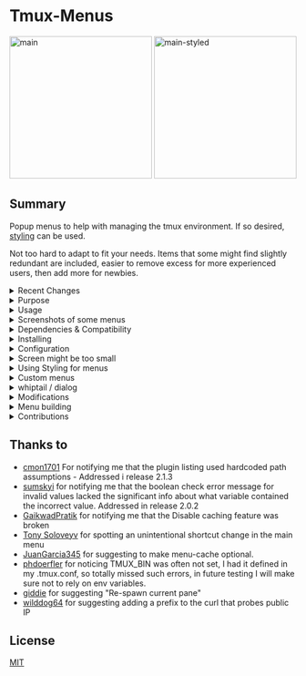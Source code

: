 # Tmux-Menus

<img width="250" alt="main"
src="https://github.com/user-attachments/assets/410e3b46-bf7e-47fe-8ba7-dbc6822ae0d5" />
<img width="250" alt="main-styled"
src="https://github.com/user-attachments/assets/e00caffb-630d-4717-9f12-e4be22a29fd5" />

## Summary

Popup menus to help with managing the tmux environment. If so desired,
[styling](docs/Styling.md) can be used.

Not too hard to adapt to fit your needs. Items that some
might find slightly redundant are included, easier to remove excess for more
experienced users, then add more for newbies.

<details>
<summary>Recent Changes</summary>
<br>

## Recent Changes

- Added new feature Display Commands, see `Display menu commands` in the Configuration
  section, using this will display all commands in the menu.
- Fixed handling of options for tmux 3.0 - 3.2a since they don't return an
  error for missing options
- Removed all jk shortcuts in menus, allowing for consistent vim style navigation.
- Plugin is initialized in the background, to cut down on tpm processing time.

</details>
<details>
<summary>Purpose</summary>
<br>

## Purpose

Tmux provides a few basic popup menus by default, but they're quite limited and
difficult to extend due to their complex, mouse-based one-liner implementations.
A more integrated, user-friendly approach with better navigation and flexibility
seemed like the right solution.

Not solely meant for beginners, I use it myself all the time:

- When connecting using terminals without much support for Meta or even lacking arrows,
  this gives access to all the actions that aren't available with the
  regular shortcuts. For instance, when running the built in Terminal on
  MacOS the console keyboard is pretty limited.
- Tasks that would need external scripts to avoid hard-to-read
  complex bind one-liners, such as killing the current session without getting
  disconnected.
- When direct typing would be much longer.
  Example: Kill the server directly with 12 keys:
  `<prefix> : kill-ser <tab> <enter>`
  with the menus 5 keys: `<prefix> \ A x y`
- Actions used to seldom to be remembered as shortcuts.

</details>
<details>
<summary>Usage</summary>
<br>

## Usage

Once installed, hit the trigger to get the main menu to pop up.
The default is `<prefix> \` see Configuration below for how to change it.

</details>
<details>
<summary>Screenshots of some menus</summary>
<br>

## Screenshots

The white one is generated with whiptail, as can be seen whiptail menus use a lot
more screen real estate. However if they don't fit they are scrollable unlike
the tmux menus, if they don't fit, they are just not displayed.
The rest are generated by the tmux built-in `display-menu`

<img width="265" alt="Handling Pane"
src="https://github.com/user-attachments/assets/ea396c05-86a7-4757-8cb1-654a800cea07" />
<img width="297" alt="Handling Window"
src="https://github.com/user-attachments/assets/748699ca-bd0e-4842-9ba1-5139b47690b1" />
<img width="337" alt="Help summary"
src="https://github.com/user-attachments/assets/30aadd57-2226-4fdf-a148-896918bf9760" />
<img width="264" alt="Missing Keys"
src="https://github.com/user-attachments/assets/2f37532c-6877-45b9-b7ec-8e9ad659ed33" />
<img width="270" alt="Missing Keys-whiptail"
src="https://github.com/user-attachments/assets/3d7e407d-29e9-430e-a7d8-5dc8c6a6f61f" />

</details>
<details>
<summary>Dependencies & Compatibility</summary>

## Dependencies & Compatibility

| Version    | Notice                                                                                                                             |
| ---------- | ---------------------------------------------------------------------------------------------------------------------------------- |
| 3.4        | Styling can be used.                                                                                                               |
| 3.2        | Menu location fully available.                                                                                                     |
| 3.0 - 3.1c | Menu centering is not supported, it's displayed top left if C is selected.                                                         |
| < 3.0      | Needs `whiptail` or `dialog` (see below). Menu location and styling settings are ignored.                                          |
| 1.8        | tpm is not available, so the plugin needs to be initialized by running [path to tmux-menus]/menus.tmux directly from the conf file |

The above table covers compatibility for the general tool. Some menu items
has a min tmux version set, if the running tmux doesn't match this,
that item will be skipped. If it turns out that incorrect limits have been set
on some feature, please let me know!

</details>
<details>
<summary>Installing</summary>

## Via TPM (recommended)

The easiest way to install `tmux-menus` is via the [Tmux Plugin
Manager](https://github.com/tmux-plugins/tpm).

1. Add plugin to the list of TPM plugins in `.tmux.conf`:

   ```tmux
   set -g @plugin 'jaclu/tmux-menus'
   ```

2. Hit `<prefix> + I` to install the plugin and activate it. The plugin should now
   be usable.

## Manual Installation

1. Clone the repository

   ```sh
   git clone https://github.com/jaclu/tmux-menus ~/clone/path
   ```

2. Add this line to the bottom of `.tmux.conf`

   ```tmux
   run-shell ~/clone/path/menus.tmux
   ```

3. Reload the `tmux` environment

   ```sh
   # type this inside tmux
   $ tmux source-file ~/.tmux.conf
   ```

The plugin should now be activated.

</details>
<details>
<summary>Configuration</summary>

## Configuration

### Boolean parameters

All boolean parameters accept the following values:

- `Yes` `True` `1`
- `No` `False` `0`

This is case-insensitive, meaning any combination of uppercase and lowercase
letters is accepted.

### Display menus

The default trigger is `<prefix> \` The trigger is configured like this:

```tmux
set -g @menus_trigger 'F12'
```

Note: Non-standard keys, such as the default backslash (`\`), must be prefixed with `\`
(e.g., `\\`) to prevent confusion in tmux.

Handling special keys becomes more complex when using quotes:

- Inside single quotes, both `'\'` and `'\\'` work.
- Inside double quotes, only `"\\"` is valid.

To avoid unexpected errors when switching between quoting styles, it's recommended
to always prefix special keys with `\` inside both single and double quotes,
as well as when not using quotes.

### Display without using prefix

```tmux
set -g @menus_without_prefix 'Yes'
```

This boolean parameter defaults to `No`

Use this in order to trigger menus without first hitting `<prefix>`

### Pointer to the config file

```tmux
set -g @menus_config_file '~/.configs/tmux.conf'
```

In the main menu, the tmux config file to be reloaded.
The default location for this is:

1. `@menus_config_file` - if this is defined in the tmux config file, it will be used.
2. `$TMUX_CONF` - if this is present in the environment, it will be used.
3. `$XDG_CONFIG_HOME/tmux/tmux.conf` - if `$XDG_CONFIG_HOME` is defined.
4. `~/.tmux.conf` - Default if none of the above are set.

When a reload is requested, the conf file will be prompted for, defaulting
to the first match above. It can be manually changed.

### Menu location

The default locations are: `C` for tmux >= 3.2 `P` otherwise. If whiptail/dialog
is used, menu location is ignored

```tmux
set -g @menus_location_x 'W'
set -g @menus_location_y 'S'
```

For all location options see the tmux man page, search for `display-menu`.
The basic options are:

| Value | Flag | Meaning                                        |
| ----- | ---- | ---------------------------------------------- |
| C     | Both | The centre of the terminal (tmux 3.2 or newer) |
| R     | -x   | The right side of the terminal                 |
| P     | Both | The bottom left of the pane                    |
| M     | Both | The mouse position                             |
| W     | Both | The window position on the status line         |
| S     | -y   | The line above or below the status line        |

### Disable caching

```tmux
set -g @menus_use_cache 'No'
```

This boolean parameter defaults to `Yes`

By default menu items are cached.

Disabling caching also disables the Custom Menus feature.

To be more precise, items listed inside `static_content()` are cached.
Some items need to be freshly generated each time a menu is displayed,
those items are defines in `dynamic_content()` see
[scripts/pane_move.sh](items/pane_move.sh) for an example of this. In that case,
"Swap current pane with marked" is only displayed if there is a marked pane.

The plugin remembers what tmux version was used last time.
If another version is detected as the plugin is initialized, the entire
cache is dropped, so that the right version dependent items can be
selected as the cache is re-populated.
Same if a menu script is changed, if the script is newer than the cache,
that cache item is regenerated.

### Use Hint Overlays

```tmux
set -g @menus_use_hint_overlays 'No'
```

This boolean parameter defaults to `Yes`

Some menu items will display tmux dialogs, where each have their own rather complex
set of special key bindings - choose-buffer, choose-client, choose-tree and
customize-mode

When entering such a dialog, per default an overlay will first be presented lisitng
the keys available for that dialog, if it fits on screen.

Use this setting to disable the overlay feature.

If `@menus_use_hint_overlays` is enabled, there is a support option
`@menus_show_key_hints` (defaults to 'No') that also can be toggled.
If `@menus_use_hint_overlays` is disabled, `@menus_show_key_hints` is ignored.

#### Show Key Hints

```tmux
set -g @menus_show_key_hints 'Yes'
```

This boolean parameter defaults to `No`

Related to `@menus_use_hint_overlays` Since those key-listings tend to be rather long
they might not fit on screen, and thus be silently skipped.
Enabling this will offer an extra option `Key Hints` on each menu featuring an
alternative that will display such a dialog, and mentioning which item on that
menu it is related to.

This Key Hint will display the dialog the normal way, giving a warning if the
screen is to small, mentioning required screen size.

It will also serve as a hint as to what menu entries are expected to display an overlay.

### Logging

Per default logging is disabled. If this is desired, provide a log file name
like this:

```tmux
set -g @menus_log_file '~/tmp/tmux-menus.log'
```

### Display menu commands

```tmux
set -g @menus_display_commands 'Yes'
```

This boolean parameter defaults to `No`

If set to true each menu will include an extra item `Display Commands` with the
shortcut `!`

Pressing this will display what commands are used for each action. If a command
matches a defined prefix, this prefix sequence will be displayed instead of the
command.

Be aware that the menu will be taller when using this, so make sure the screen is
large enough to handle it!

If this is defined, there is a support setting that can be used:

```tmux
set -g @menus_display_cmds_cols 160
```

This is the maximum line length that will be used to display commands.
It defaults to `75` but can be changed if the display is really wide or narrow.

If the displayed command doesn't fit on one line, it will be split in chunks, if
possible it will be split on the last white space before `@menus_display_cmds_cols`
length. If no white space is found, the cmd will be split at the indicated max length.

In case this is set too wide, and the line doesn't fit on the display, tmux will
cut the line ending it with `>`.

Such lines are truncated. And the entire command was not displayed.

If commands end with `>` it is recommended to use a narrower setting.

</details>
<details>
<summary>Screen might be too small</summary>
<br>

## Screen might be too small

tmux does not give any error if a menu doesn't fit the available screen,
it just does not display the menu.

The only hint is that the menu is terminated instantaneously.

Since this test is far from perfect, and some computers are really slow,
the current assumption is that if it was displayed < 0.1 seconds,
it was likely due to screen size.
On really slow systems, the cut-off is 0.5 seconds, since they would typically
need > 0.1 just to process the menu.
In that case this error will be displayed on the status-bar:

```tmux
tmux-menus ERROR: Screen might be too small
```

It will also be displayed if the menu is closed right away intentionally
or unintentionally, so there will no doubt sometimes be false positives.
If it doesn't happen the next time the menu is attempted, it can be ignored.

</details>
<details>
<summary>Using Styling for menus</summary>
<br>

## Using Styling for menus

See [docs/Styling.md](docs/Styling.md)

</details>
<details>
<summary>Custom menus</summary>
<br>

## Custom Menus

While the initial assumption was that users wanting to modify the menus would fork
the repository and make changes directly, a feature was added to allow menus to
be added dynamically based on user requests.

For details on how to use this feature, see the documentation:
[docs/CustomMenus.md](docs/CustomMenus.md)

</details>
<details>
<summary>whiptail / dialog</summary>
<br>

## whiptail / dialog - alternate tools for displaying menus

For tmux < 3.0 the tmux feature`display-menu` is not available.

If found `whiptail` or `dialog` will be used to display menus.

The preferred option is whiptail, but if not found dialog will be used instead.
If neither is available, this plugin will abort displaying an error message.

Since these are full-screen apps, when either is used, the current (if any)
task is suspended, dialogs are run, and when done the suspended task is reactivated.

The menu system works the same using external menu handlers, however the menu
shortcuts are not as convenient, since they do not differentiate between upper
and lower case letters,
and does not at all support special keys like 'Left' or 'Home'

To use external dialog handling on modern tmuxes set this env variable:

- for `whiptail` use `export TMUX_MENUS_HANDLER=1`
- for `dialog` use `export TMUX_MENUS_HANDLER=2`

In most cases whiptail is installed by default on Linux distros. If not, install
it using the package manager.
One gotcha is that in the Red Hat universe the package is not called whiptail,
the package containing whiptail is called `newt`.

MacOS does not come with whiptail, but it is available in the Homebrew package `newt`.

</details>
<details>
<summary>Modifications</summary>
<br>

## Modifications

Each menu is a standalone script, making it easy to edit. Once saved,
the updated content will be displayed the next time the menu is triggered.

**Fast development with minimal hassle!**

If an edited menu fails to load, you can run it directly from the command
line to check for syntax errors:

```bash
./items/sessions.sh
```

This will immediately execute the menu and display any errors in the terminal.

If `@menus_log_file` is set—either in the tmux configuration or hardcoded in
`scripts/helpers_minimal.sh` (around line 355, look for assignment of cfg_log_file)
logging can be used within menus:

```bash
log_it "foo is now [$foo]"
```

If monitoring a log file in a separate terminal is impractical,
you can set the log file to `/dev/stderr` to make `log_it` behave like `echo`.

Using `/dev/stderr` instead of `/dev/stdout` prevents unintended errors if
`log_it` is called during string assignments.

</details>
<details>
<summary>Menu building</summary>
<br>

## Menu building

Each item consists of at least two parameters

- min tmux version for this item, set to 0.0 if assumed to always work
- Type of menu item, see below
- Additional parameters depending on the item type

Item types and their parameters

- M - Open another menu
  - shortcut for this item, or "" if none wanted
  - label
  - menu script
- C - run tmux Command
  - shortcut for this item, or "" if none wanted
  - label
  - tmux command
- E - run External command
  - shortcut for this item, or "" if none wanted
  - label
  - external command
- T - Display text line
  - text to display. Any initial "-" (making it unselectable in tmux menus)
    will be skipped if whiptail is used, since a leading "-" would cause it to crash.
- S - Separator/Spacer line line
  - no parameters

### Sample script

```shell
#!/bin/sh

static_content() {
  # Be aware:
  #   'set -- \' creates a new set of parameters for menu_generate_part
  #   'set -- "$@" \' should be used when appending parameters

  set -- \
    0.0 M Left "Back to Main menu  $nav_home" "main.sh" \
    0.0 S \
    0.0 T "Example of a line extending action" \
    2.0 C "r" "Rename this session" "command-prompt -I '#S' \
        'rename-session -- \"%%\"'" \
    0.0 S \
    0.0 T "Example of action reloading the menu" \
    1.8 C "z" "Zoom pane toggle" "resize-pane -Z $menu_reload"

  menu_generate_part 1 "$@"
}

menu_name="Simple Test"

#  Full path to tmux-menux plugin
#  This script is assumed to have been placed in the items folder of
#  this repo, if not, D_TM_BASE_PATH needs to bechanged the path of the repo
D_TM_BASE_PATH="$(dirname -- "$(dirname -- "$(realpath "$0")")")"

# shellcheck source=scripts/dialog_handling.sh
. "$D_TM_BASE_PATH"/scripts/dialog_handling.sh


```

### Complex param building for menu items

If whilst building the dialog, a break is needed, to check somecondition, just
pause the `set --` param assignments, do the check and then resume param assignment
using `set -- "$@"`

Something like this:

```shell
...
    1.8 C z "Zoom pane toggle" "resize-pane -Z $menu_reload"

if tmux display-message -p '#{pane_marked_set}' | grep -q '1'; then
    set -- "$@" \
        2.1 C s "Swap current pane with marked" "swap-pane $menu_reload"
fi

set -- "$@" \
    1.7 C p "Swap pane with prev" "swap-pane -U $menu_reload" \
...
```

</details>
<details>
<summary>Contributions</summary>
<br>

## Contributions

Contributions are welcome, and they're appreciated.
Every little bit helps, and credit is always given.

The best way to send feedback is to file an
[issue](https://github.com/jaclu/tmux-menus/issues)

</details>

## Thanks to

- [cmon1701](https://github.com/cmon1701) For notifying me that the plugin listing
  used hardcoded path assumptions - Addressed i release 2.1.3
- [sumskyi](https://github.com/sumskyi) for notifying me that the boolean check
  error message for invalid values lacked the significant info about what variable
  contained the incorrect value. Addressed in release 2.0.2
- [GaikwadPratik](https://github.com/GaikwadPratik) for notifying me that the
  Disable caching feature was broken
- [Tony Soloveyv](https://github.com/tony-sol) for spotting an unintentional
  shortcut change in the main menu
- [JuanGarcia345](https://github.com/JuanGarcia345) for suggesting to make
  menu-cache optional.
- [phdoerfler](https://github.com/phdoerfler) for noticing TMUX_BIN was often not set,
  I had it defined in my .tmux.conf, so totally missed such errors, in future testing I
  will make sure not to rely on env variables.
- [giddie](https://github.com/giddie) for suggesting "Re-spawn current pane"
- [wilddog64](https://github.com/wilddog64) for suggesting adding a prefix
  to the curl that probes public IP

## License

[MIT](LICENSE)
